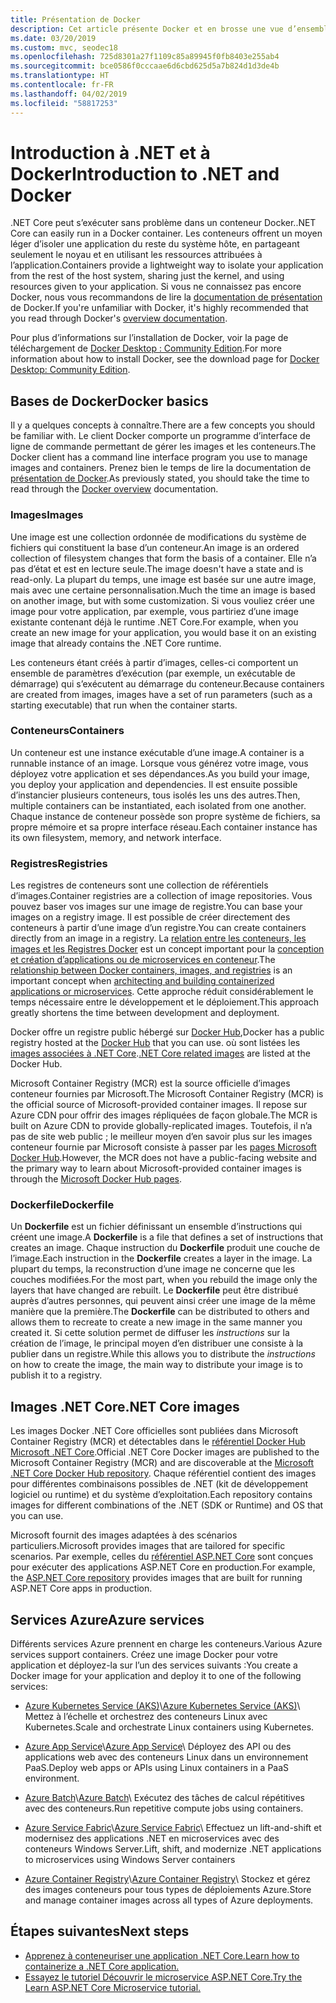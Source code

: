 ```yaml
---
title: Présentation de Docker
description: Cet article présente Docker et en brosse une vue d’ensemble dans le contexte d’une application .NET Core.
ms.date: 03/20/2019
ms.custom: mvc, seodec18
ms.openlocfilehash: 725d8301a27f1109c85a89945f0fb8403e255ab4
ms.sourcegitcommit: bce0586f0cccaae6d6cbd625d5a7b824d1d3de4b
ms.translationtype: HT
ms.contentlocale: fr-FR
ms.lasthandoff: 04/02/2019
ms.locfileid: "58817253"
---
```

# <a name="introduction-to-net-and-docker"></a><span data-ttu-id="0911f-103">Introduction à .NET et à Docker</span><span class="sxs-lookup"><span data-stu-id="0911f-103">Introduction to .NET and Docker</span></span>

<span data-ttu-id="0911f-104">.NET Core peut s’exécuter sans problème dans un conteneur Docker.</span><span class="sxs-lookup"><span data-stu-id="0911f-104">.NET Core can easily run in a Docker container.</span></span> <span data-ttu-id="0911f-105">Les conteneurs offrent un moyen léger d’isoler une application du reste du système hôte, en partageant seulement le noyau et en utilisant les ressources attribuées à l’application.</span><span class="sxs-lookup"><span data-stu-id="0911f-105">Containers provide a lightweight way to isolate your application from the rest of the host system, sharing just the kernel, and using resources given to your application.</span></span> <span data-ttu-id="0911f-106">Si vous ne connaissez pas encore Docker, nous vous recommandons de lire la [documentation de présentation](https://docs.docker.com/engine/docker-overview/) de Docker.</span><span class="sxs-lookup"><span data-stu-id="0911f-106">If you're unfamiliar with Docker, it's highly recommended that you read through Docker's [overview documentation](https://docs.docker.com/engine/docker-overview/).</span></span>

<span data-ttu-id="0911f-107">Pour plus d’informations sur l’installation de Docker, voir la page de téléchargement de [Docker Desktop : Community Edition](https://www.docker.com/products/docker-desktop).</span><span class="sxs-lookup"><span data-stu-id="0911f-107">For more information about how to install Docker, see the download page for [Docker Desktop: Community Edition](https://www.docker.com/products/docker-desktop).</span></span>

## <a name="docker-basics"></a><span data-ttu-id="0911f-108">Bases de Docker</span><span class="sxs-lookup"><span data-stu-id="0911f-108">Docker basics</span></span>

<span data-ttu-id="0911f-109">Il y a quelques concepts à connaître.</span><span class="sxs-lookup"><span data-stu-id="0911f-109">There are a few concepts you should be familiar with.</span></span> <span data-ttu-id="0911f-110">Le client Docker comporte un programme d’interface de ligne de commande permettant de gérer les images et les conteneurs.</span><span class="sxs-lookup"><span data-stu-id="0911f-110">The Docker client has a command line interface program you use to manage images and containers.</span></span> <span data-ttu-id="0911f-111">Prenez bien le temps de lire la documentation de [présentation de Docker](https://docs.docker.com/engine/docker-overview/).</span><span class="sxs-lookup"><span data-stu-id="0911f-111">As previously stated, you should take the time to read through the [Docker overview](https://docs.docker.com/engine/docker-overview/) documentation.</span></span> 

### <a name="images"></a><span data-ttu-id="0911f-112">Images</span><span class="sxs-lookup"><span data-stu-id="0911f-112">Images</span></span>

<span data-ttu-id="0911f-113">Une image est une collection ordonnée de modifications du système de fichiers qui constituent la base d’un conteneur.</span><span class="sxs-lookup"><span data-stu-id="0911f-113">An image is an ordered collection of filesystem changes that form the basis of a container.</span></span> <span data-ttu-id="0911f-114">Elle n’a pas d’état et est en lecture seule.</span><span class="sxs-lookup"><span data-stu-id="0911f-114">The image doesn't have a state and is read-only.</span></span> <span data-ttu-id="0911f-115">La plupart du temps, une image est basée sur une autre image, mais avec une certaine personnalisation.</span><span class="sxs-lookup"><span data-stu-id="0911f-115">Much the time an image is based on another image, but with some customization.</span></span> <span data-ttu-id="0911f-116">Si vous vouliez créer une image pour votre application, par exemple, vous partiriez d’une image existante contenant déjà le runtime .NET Core.</span><span class="sxs-lookup"><span data-stu-id="0911f-116">For example, when you create an new image for your application, you would base it on an existing image that already contains the .NET Core runtime.</span></span>

<span data-ttu-id="0911f-117">Les conteneurs étant créés à partir d’images, celles-ci comportent un ensemble de paramètres d’exécution (par exemple, un exécutable de démarrage) qui s’exécutent au démarrage du conteneur.</span><span class="sxs-lookup"><span data-stu-id="0911f-117">Because containers are created from images, images have a set of run parameters (such as a starting executable) that run when the container starts.</span></span>

### <a name="containers"></a><span data-ttu-id="0911f-118">Conteneurs</span><span class="sxs-lookup"><span data-stu-id="0911f-118">Containers</span></span>

<span data-ttu-id="0911f-119">Un conteneur est une instance exécutable d’une image.</span><span class="sxs-lookup"><span data-stu-id="0911f-119">A container is a runnable instance of an image.</span></span> <span data-ttu-id="0911f-120">Lorsque vous générez votre image, vous déployez votre application et ses dépendances.</span><span class="sxs-lookup"><span data-stu-id="0911f-120">As you build your image, you deploy your application and dependencies.</span></span> <span data-ttu-id="0911f-121">Il est ensuite possible d’instancier plusieurs conteneurs, tous isolés les uns des autres.</span><span class="sxs-lookup"><span data-stu-id="0911f-121">Then, multiple containers can be instantiated, each isolated from one another.</span></span> <span data-ttu-id="0911f-122">Chaque instance de conteneur possède son propre système de fichiers, sa propre mémoire et sa propre interface réseau.</span><span class="sxs-lookup"><span data-stu-id="0911f-122">Each container instance has its own filesystem, memory, and network interface.</span></span>

### <a name="registries"></a><span data-ttu-id="0911f-123">Registres</span><span class="sxs-lookup"><span data-stu-id="0911f-123">Registries</span></span>

<span data-ttu-id="0911f-124">Les registres de conteneurs sont une collection de référentiels d’images.</span><span class="sxs-lookup"><span data-stu-id="0911f-124">Container registries are a collection of image repositories.</span></span> <span data-ttu-id="0911f-125">Vous pouvez baser vos images sur une image de registre.</span><span class="sxs-lookup"><span data-stu-id="0911f-125">You can base your images on a registry image.</span></span> <span data-ttu-id="0911f-126">Il est possible de créer directement des conteneurs à partir d’une image d’un registre.</span><span class="sxs-lookup"><span data-stu-id="0911f-126">You can create containers directly from an image in a registry.</span></span> <span data-ttu-id="0911f-127">La [relation entre les conteneurs, les images et les Registres Docker](../../standard/microservices-architecture/container-docker-introduction/docker-containers-images-registries.md) est un concept important pour la [conception et création d’applications ou de microservices en conteneur](../../standard/microservices-architecture/architect-microservice-container-applications/index.md).</span><span class="sxs-lookup"><span data-stu-id="0911f-127">The [relationship between Docker containers, images, and registries](../../standard/microservices-architecture/container-docker-introduction/docker-containers-images-registries.md) is an important concept when [architecting and building containerized applications or microservices](../../standard/microservices-architecture/architect-microservice-container-applications/index.md).</span></span> <span data-ttu-id="0911f-128">Cette approche réduit considérablement le temps nécessaire entre le développement et le déploiement.</span><span class="sxs-lookup"><span data-stu-id="0911f-128">This approach greatly shortens the time between development and deployment.</span></span>

<span data-ttu-id="0911f-129">Docker offre un registre public hébergé sur [Docker Hub](https://hub.docker.com/),</span><span class="sxs-lookup"><span data-stu-id="0911f-129">Docker has a public registry hosted at the [Docker Hub](https://hub.docker.com/) that you can use.</span></span> <span data-ttu-id="0911f-130">où sont listées les [images associées à .NET Core](https://hub.docker.com/_/microsoft-dotnet-core/).</span><span class="sxs-lookup"><span data-stu-id="0911f-130">[.NET Core related images](https://hub.docker.com/_/microsoft-dotnet-core/) are listed at the Docker Hub.</span></span> 

<span data-ttu-id="0911f-131">Microsoft Container Registry (MCR) est la source officielle d’images conteneur fournies par Microsoft.</span><span class="sxs-lookup"><span data-stu-id="0911f-131">The Microsoft Container Registry (MCR) is the official source of Microsoft-provided container images.</span></span> <span data-ttu-id="0911f-132">Il repose sur Azure CDN pour offrir des images répliquées de façon globale.</span><span class="sxs-lookup"><span data-stu-id="0911f-132">The MCR is built on Azure CDN to provide globally-replicated images.</span></span> <span data-ttu-id="0911f-133">Toutefois, il n’a pas de site web public ; le meilleur moyen d’en savoir plus sur les images conteneur fournie par Microsoft consiste à passer par les [pages Microsoft Docker Hub](https://hub.docker.com/_/microsoft-dotnet-core/).</span><span class="sxs-lookup"><span data-stu-id="0911f-133">However, the MCR does not have a public-facing website and the primary way to learn about Microsoft-provided container images is through the [Microsoft Docker Hub pages](https://hub.docker.com/_/microsoft-dotnet-core/).</span></span>

### <a name="dockerfile"></a><span data-ttu-id="0911f-134">Dockerfile</span><span class="sxs-lookup"><span data-stu-id="0911f-134">Dockerfile</span></span>

<span data-ttu-id="0911f-135">Un **Dockerfile** est un fichier définissant un ensemble d’instructions qui créent une image.</span><span class="sxs-lookup"><span data-stu-id="0911f-135">A **Dockerfile** is a file that defines a set of instructions that creates an image.</span></span> <span data-ttu-id="0911f-136">Chaque instruction du **Dockerfile** produit une couche de l’image.</span><span class="sxs-lookup"><span data-stu-id="0911f-136">Each instruction in the **Dockerfile** creates a layer in the image.</span></span> <span data-ttu-id="0911f-137">La plupart du temps, la reconstruction d’une image ne concerne que les couches modifiées.</span><span class="sxs-lookup"><span data-stu-id="0911f-137">For the most part, when you rebuild the image only the layers that have changed are rebuilt.</span></span> <span data-ttu-id="0911f-138">Le **Dockerfile** peut être distribué auprès d’autres personnes, qui peuvent ainsi créer une image de la même manière que la première.</span><span class="sxs-lookup"><span data-stu-id="0911f-138">The **Dockerfile** can be distributed to others and allows them to recreate to create a new image in the same manner you created it.</span></span> <span data-ttu-id="0911f-139">Si cette solution permet de diffuser les *instructions* sur la création de l’image, le principal moyen d’en distribuer une consiste à la publier dans un registre.</span><span class="sxs-lookup"><span data-stu-id="0911f-139">While this allows you to distribute the *instructions* on how to create the image, the main way to distribute your image is to publish it to a registry.</span></span>

## <a name="net-core-images"></a><span data-ttu-id="0911f-140">Images .NET Core</span><span class="sxs-lookup"><span data-stu-id="0911f-140">.NET Core images</span></span>

<span data-ttu-id="0911f-141">Les images Docker .NET Core officielles sont publiées dans Microsoft Container Registry (MCR) et détectables dans le [référentiel Docker Hub Microsoft .NET Core](https://hub.docker.com/_/microsoft-dotnet-core/).</span><span class="sxs-lookup"><span data-stu-id="0911f-141">Official .NET Core Docker images are published to the Microsoft Container Registry (MCR) and are discoverable at the [Microsoft .NET Core Docker Hub repository](https://hub.docker.com/_/microsoft-dotnet-core/).</span></span> <span data-ttu-id="0911f-142">Chaque référentiel contient des images pour différentes combinaisons possibles de .NET (kit de développement logiciel ou runtime) et du système d’exploitation.</span><span class="sxs-lookup"><span data-stu-id="0911f-142">Each repository contains images for different combinations of the .NET (SDK or Runtime) and OS that you can use.</span></span> 

<span data-ttu-id="0911f-143">Microsoft fournit des images adaptées à des scénarios particuliers.</span><span class="sxs-lookup"><span data-stu-id="0911f-143">Microsoft provides images that are tailored for specific scenarios.</span></span> <span data-ttu-id="0911f-144">Par exemple, celles du [référentiel ASP.NET Core](https://hub.docker.com/_/microsoft-dotnet-core-aspnet/) sont conçues pour exécuter des applications ASP.NET Core en production.</span><span class="sxs-lookup"><span data-stu-id="0911f-144">For example, the [ASP.NET Core repository](https://hub.docker.com/_/microsoft-dotnet-core-aspnet/) provides images that are built for running ASP.NET Core apps in production.</span></span>

## <a name="azure-services"></a><span data-ttu-id="0911f-145">Services Azure</span><span class="sxs-lookup"><span data-stu-id="0911f-145">Azure services</span></span>

<span data-ttu-id="0911f-146">Différents services Azure prennent en charge les conteneurs.</span><span class="sxs-lookup"><span data-stu-id="0911f-146">Various Azure services support containers.</span></span> <span data-ttu-id="0911f-147">Créez une image Docker pour votre application et déployez-la sur l’un des services suivants :</span><span class="sxs-lookup"><span data-stu-id="0911f-147">You create a Docker image for your application and deploy it to one of the following services:</span></span>

* <span data-ttu-id="0911f-148">[Azure Kubernetes Service (AKS)](https://azure.microsoft.com/services/kubernetes-service/)\\</span><span class="sxs-lookup"><span data-stu-id="0911f-148">[Azure Kubernetes Service (AKS)](https://azure.microsoft.com/services/kubernetes-service/)\\</span></span>
<span data-ttu-id="0911f-149">Mettez à l’échelle et orchestrez des conteneurs Linux avec Kubernetes.</span><span class="sxs-lookup"><span data-stu-id="0911f-149">Scale and orchestrate Linux containers using Kubernetes.</span></span>

* <span data-ttu-id="0911f-150">[Azure App Service](https://azure.microsoft.com/services/app-service/containers/)\\</span><span class="sxs-lookup"><span data-stu-id="0911f-150">[Azure App Service](https://azure.microsoft.com/services/app-service/containers/)\\</span></span>
<span data-ttu-id="0911f-151">Déployez des API ou des applications web avec des conteneurs Linux dans un environnement PaaS.</span><span class="sxs-lookup"><span data-stu-id="0911f-151">Deploy web apps or APIs using Linux containers in a PaaS environment.</span></span>

* <span data-ttu-id="0911f-152">[Azure Batch](https://azure.microsoft.com/services/batch/)\\</span><span class="sxs-lookup"><span data-stu-id="0911f-152">[Azure Batch](https://azure.microsoft.com/services/batch/)\\</span></span>
<span data-ttu-id="0911f-153">Exécutez des tâches de calcul répétitives avec des conteneurs.</span><span class="sxs-lookup"><span data-stu-id="0911f-153">Run repetitive compute jobs using containers.</span></span>

* <span data-ttu-id="0911f-154">[Azure Service Fabric](https://azure.microsoft.com/services/service-fabric/)\\</span><span class="sxs-lookup"><span data-stu-id="0911f-154">[Azure Service Fabric](https://azure.microsoft.com/services/service-fabric/)\\</span></span>
<span data-ttu-id="0911f-155">Effectuez un lift-and-shift et modernisez des applications .NET en microservices avec des conteneurs Windows Server.</span><span class="sxs-lookup"><span data-stu-id="0911f-155">Lift, shift, and modernize .NET applications to microservices using Windows Server containers</span></span>

* <span data-ttu-id="0911f-156">[Azure Container Registry](https://azure.microsoft.com/services/container-registry/)\\</span><span class="sxs-lookup"><span data-stu-id="0911f-156">[Azure Container Registry](https://azure.microsoft.com/services/container-registry/)\\</span></span>
<span data-ttu-id="0911f-157">Stockez et gérez des images conteneurs pour tous types de déploiements Azure.</span><span class="sxs-lookup"><span data-stu-id="0911f-157">Store and manage container images across all types of Azure deployments.</span></span>

## <a name="next-steps"></a><span data-ttu-id="0911f-158">Étapes suivantes</span><span class="sxs-lookup"><span data-stu-id="0911f-158">Next steps</span></span>

* [<span data-ttu-id="0911f-159">Apprenez à conteneuriser une application .NET Core.</span><span class="sxs-lookup"><span data-stu-id="0911f-159">Learn how to containerize a .NET Core application.</span></span>](build-docker-netcore-container.md)
* [<span data-ttu-id="0911f-160">Essayez le tutoriel Découvrir le microservice ASP.NET Core.</span><span class="sxs-lookup"><span data-stu-id="0911f-160">Try the Learn ASP.NET Core Microservice tutorial.</span></span>](https://dotnet.microsoft.com/learn/web/aspnet-microservice-tutorial/intro)
